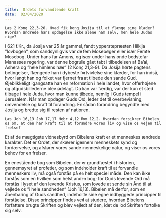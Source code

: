 ```yaml
---
title:  Ordets forvandlende kraft
date:  02/04/2020
---
```


`Læs 2 Kong 22,3-20. Hvad fik kong Josija til at flænge sine klæder? Hvordan ændrede hans opdagelse ikke alene ham selv, men hele Judas rige?`

I 621 f.Kr., da Josija var 25 år gammel, fandt ypperstepræsten Hilkija ”lovbogen“, som sandsynligvis var de fem Mosebøger eller især Femte Mosebog. Under hans far Amons, og især under hans onde bedstefar Manasses regering, var denne bogrulle gået tabt i tilbedelsen af Ba’al, Ashera og ”hele himlens hær“ (2 Kong 21,3-9). Da Josija hørte pagtens betingelser, flængede han i dybeste fortvivlelse sine klæder, for han indså, hvor langt han og folket var fjernet fra at tilbede den sande Gud. Øjeblikkeligt igangsatte han en reformation i hele landet, hvor offerhøjene og afgudsbillederne blev ødelagt. Da han var færdig, var der kun et sted tilbage i hele Juda, hvor man kunne tilbede, nemlig i Guds tempel i Jerusalem. Når man opdager Guds Ord, leder det til overbevisning, omvendelse og kraft til forandring. En sådan forandring begyndte med Josija og bredte sig til resten af nationen.

`Læs Joh 16,13 Joh 17,17 Hebr 4,12 Rom 12,2. Hvordan forsikrer Bibelen os om, at den har kraft til at forandre vores liv og vise os vejen til frelse?`

Et af de mægtigste vidnesbyrd om Bibelens kraft er et menneskes ændrede karakter. Det er Ordet, der skærer igennem menneskets synd og fordærvelse, og afslører vores sande menneskelige natur, og viser os vores behov for en frelser.

En enestående bog som Bibelen, der er grundfæstet i historien, gennemsyret af profetier, og som indeholder kraft til at forvandle menneskers liv, må også forstås på en helt speciel måde. Den kan ikke forstås som en hvilken som helst anden bog; for Guds levende Ord må forstås i lyset af den levende Kristus, som lovede at sende sin Ånd til at vejlede os ”i hele sandheden“ (Joh 16,13). Bibelen må derfor, som en åbenbaring af Guds sandhed, indeholde sine egne indbyggede principper til forståelse. Disse principper findes ved at studere, hvordan Bibelens forfattere brugte Skriften og blev vejledt af den, idet de lod Skriften fortolke sig selv.